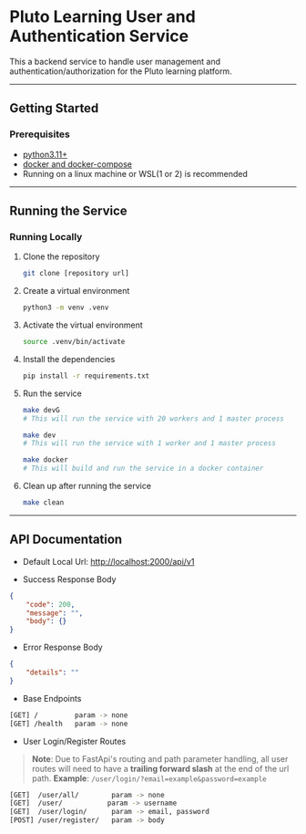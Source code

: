 # Pluto Learning User and Authentication Service

This a backend service to handle user management and authentication/authorization for the Pluto learning platform.

---

## Getting Started

### Prerequisites

- [python3.11+](https://www.python.org/downloads/)
- [docker and docker-compose](https://docs.docker.com/get-docker/)
- Running on a linux machine or WSL(1 or 2) is recommended

---

## Running the Service

### Running Locally

1. Clone the repository

    ```bash
    git clone [repository url]
    ```

2. Create a virtual environment

    ```bash
    python3 -m venv .venv
    ```

3. Activate the virtual environment

    ```bash
    source .venv/bin/activate
    ```

4. Install the dependencies

    ```bash
    pip install -r requirements.txt
    ```

5. Run the service

    ```bash
    make devG 
    # This will run the service with 20 workers and 1 master process

    make dev 
    # This will run the service with 1 worker and 1 master process

    make docker
    # This will build and run the service in a docker container
    ```

6. Clean up after running the service

    ```bash
    make clean
    ```

---

## API Documentation

- Default Local Url: <http://localhost:2000/api/v1>

- Success Response Body

```json
{
    "code": 200,
    "message": "",
    "body": {}
}
```

- Error Response Body

```json
{
    "details": ""
}
```

- Base Endpoints

```bash
[GET] /         param -> none
[GET] /health   param -> none
```

- User Login/Register Routes

> **Note**: Due to FastApi's routing and path parameter handling, all user routes will need to have a **trailing forward slash** at the end of the url path. **Example**: `/user/login/?email=example&password=example`

```bash
[GET]  /user/all/        param -> none
[GET]  /user/           param -> username
[GET]  /user/login/      param -> email, password
[POST] /user/register/   param -> body
```
